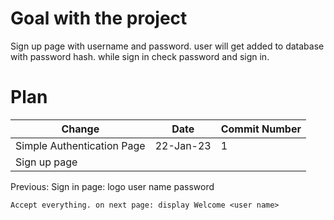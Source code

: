 # Goal with the project
Sign up page with username and password. user will get added to database with password hash.
while sign in check password and sign in.

# Plan
| Change  | Date | Commit Number |
| ------------- | ------------- | ------------- |
| Simple Authentication Page  | 22-Jan-23  | 1 |
| Sign up page  |  | |

Previous:
Sign in page:
    logo
    user name
    password

    Accept everything. on next page: display Welcome <user name>